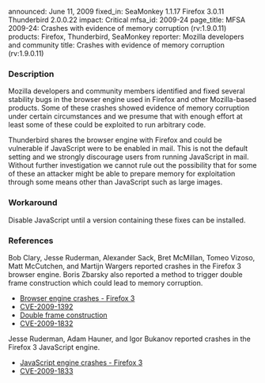 announced: June 11, 2009
fixed_in: SeaMonkey 1.1.17
          Firefox 3.0.11
          Thunderbird 2.0.0.22
impact: Critical
mfsa_id: 2009-24
page_title: MFSA 2009-24: Crashes with evidence of memory corruption (rv:1.9.0.11)
products: Firefox, Thunderbird, SeaMonkey
reporter: Mozilla developers and community
title: Crashes with evidence of memory corruption (rv:1.9.0.11)

<h3>Description</h3>

<p>Mozilla developers and community members identified and fixed
several stability bugs in the browser engine used in Firefox and other
Mozilla-based products. Some of these crashes showed evidence of
memory corruption under certain circumstances and we presume that with
enough effort at least some of these could be exploited to run
arbitrary code.</p>

<p class="note">Thunderbird shares the browser engine with Firefox and
could be vulnerable if JavaScript were to be enabled in mail. This is
not the default setting and we strongly discourage users from running
JavaScript in mail. Without further investigation we cannot rule out
the possibility that for some of these an attacker might be able to
prepare memory for exploitation through some means other than
JavaScript such as large images.</p>

<h3>Workaround</h3>

<p>Disable JavaScript until a version containing these fixes can be
installed.</p>

<h3>References</h3>

<p>Bob Clary, Jesse Ruderman, Alexander Sack, Bret McMillan, Tomeo
Vizoso, Matt McCutchen, and Martijn Wargers reported crashes in the
Firefox 3 browser engine.  Boris Zbarsky also reported a method to
trigger double frame construction which could lead to memory
corruption.</p>
<ul>
  <li><a href="https://bugzilla.mozilla.org/buglist.cgi?bug_id=380359,472776,490410,429969,490513,432068,486398,489041,431086,490425,451341">Browser engine crashes - Firefox 3</a></li>
  <li><a class="ex-ref" href="http://cve.mitre.org/cgi-bin/cvename.cgi?name=CVE-2009-1392">CVE-2009-1392</a></li>
  <li><a href="https://bugzilla.mozilla.org/show_bug.cgi?id=484031">Double frame construction</a></li>
  <li><a class="ex-ref" href="http://cve.mitre.org/cgi-bin/cvename.cgi?name=CVE-2009-1832">CVE-2009-1832</a></li>
</ul>

<p>Jesse Ruderman, Adam Hauner, and Igor Bukanov reported crashes in
the Firefox 3 JavaScript engine.</p>
<ul>
  <li><a href="https://bugzilla.mozilla.org/buglist.cgi?bug_id=369696,426520,427196,487204">JavaScript engine crashes - Firefox 3</a></li>
  <li><a class="ex-ref" href="http://cve.mitre.org/cgi-bin/cvename.cgi?name=CVE-2009-1833">CVE-2009-1833</a></li>
</ul>



